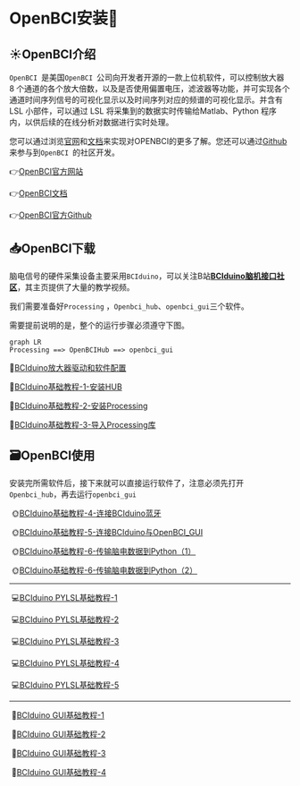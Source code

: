# OpenBCI安装🤔

## ☀️OpenBCI介绍

`OpenBCI `是美国`OpenBCI `公司向开发者开源的一款上位机软件，可以控制放大器 8 个通道的各个放大倍数，以及是否使用偏置电压，滤波器等功能，并可实现各个通道时间序列信号的可视化显示以及时间序列对应的频谱的可视化显示。并含有 LSL 小部件，可以通过 LSL 将采集到的数据实时传输给Matlab、Python 程序内，以供后续的在线分析对数据进行实时处理。

您可以通过浏览[官网](https://openbci.com/)和[文档](https://docs.openbci.com/)来实现对OPENBCI的更多了解。您还可以通过[Github](https://github.com/OpenBCI/OpenBCI_GUI)来参与到`OpenBCI `的社区开发。

   👉[OpenBCI官方网站](https://openbci.com/)

   👉[OpenBCI文档](https://docs.openbci.com/)

   👉[OpenBCI官方Github](https://github.com/OpenBCI/OpenBCI_GUI)

## 📥OpenBCI下载

脑电信号的硬件采集设备主要采用`BCIduino`，可以关注B站[**BCIduino脑机接口社区**](https://space.bilibili.com/424504556)，其主页提供了大量的教学视频。

我们需要准备好`Processing` ，`Openbci_hub`、`openbci_gui`三个软件。

需要提前说明的是，整个的运行步骤必须遵守下图。

```mermaid
graph LR
Processing ==> OpenBCIHub ==> openbci_gui
```

   👀[BCIduino放大器驱动和软件配置](https://www.bilibili.com/read/cv4349368?spm_id_from=333.999.0.0)

   👀[BCIduino基础教程-1-安装HUB](https://www.bilibili.com/video/BV17r4y1c74b/?spm_id_from=333.999.0.0&vd_source=507a3507231db33770b846a9a609e78e)

   👀[BCIduino基础教程-2-安装Processing](bilibili.com/video/BV1Bi4y1V79o/?spm_id_from=333.999.0.0&vd_source=507a3507231db33770b846a9a609e78e)

   👀[BCIduino基础教程-3-导入Processing库](https://www.bilibili.com/video/BV1jr4y1c73q/?spm_id_from=333.999.0.0&vd_source=507a3507231db33770b846a9a609e78e)

## 🗃️OpenBCI使用

安装完所需软件后，接下来就可以直接运行软件了，注意必须先打开`Openbci_hub`，再去运行`openbci_gui`

​    🌞[BCIduino基础教程-4-连接BCIduino蓝牙](https://www.bilibili.com/video/BV1kD4y1X7CY/?spm_id_from=333.999.0.0&vd_source=507a3507231db33770b846a9a609e78e)

​    🌞[BCIduino基础教程-5-连接BCIduino与OpenBCI_GUI](https://www.bilibili.com/video/BV1xy4y1q7te/?spm_id_from=333.999.0.0&vd_source=507a3507231db33770b846a9a609e78e)

​    🌞[BCIduino基础教程-6-传输脑电数据到Python（1）](https://www.bilibili.com/video/BV1E54y167gF/?spm_id_from=333.999.0.0&vd_source=507a3507231db33770b846a9a609e78e)

​    🌞[BCIduino基础教程-6-传输脑电数据到Python（2）](https://www.bilibili.com/video/BV1gt4y1Y7ri/?spm_id_from=333.999.0.0&vd_source=507a3507231db33770b846a9a609e78e)

***

​    💻[BCIduino PYLSL基础教程-1](https://www.bilibili.com/video/BV1xD4y1X7xo/?spm_id_from=333.999.0.0&vd_source=507a3507231db33770b846a9a609e78e)

​    💻[BCIduino PYLSL基础教程-2](https://www.bilibili.com/video/BV1of4y1v7P7/?spm_id_from=333.999.0.0&vd_source=507a3507231db33770b846a9a609e78e)

​    💻[BCIduino PYLSL基础教程-3](https://www.bilibili.com/video/BV1QK4y1j77Z/?spm_id_from=333.999.0.0&vd_source=507a3507231db33770b846a9a609e78e)

​    💻[BCIduino PYLSL基础教程-4](https://www.bilibili.com/video/BV15K4y1776Y/?spm_id_from=333.999.0.0&vd_source=507a3507231db33770b846a9a609e78e)

​    💻[BCIduino PYLSL基础教程-5](https://www.bilibili.com/video/BV1W54y167QZ/?spm_id_from=333.999.0.0&vd_source=507a3507231db33770b846a9a609e78e)

***

​    📜[BCIduino GUI基础教程-1](https://www.bilibili.com/video/BV1ea411w7UF/?spm_id_from=333.999.0.0&vd_source=507a3507231db33770b846a9a609e78e)

​    📜[BCIduino GUI基础教程-2](https://www.bilibili.com/video/BV11V411a79c/?spm_id_from=333.999.0.0&vd_source=507a3507231db33770b846a9a609e78e)

​    📜[BCIduino GUI基础教程-3](https://www.bilibili.com/video/BV1yA411x75Q/?spm_id_from=333.999.0.0&vd_source=507a3507231db33770b846a9a609e78e)

​    📜[BCIduino GUI基础教程-4](https://www.bilibili.com/video/BV1pa4y1W7TE/?spm_id_from=333.999.0.0&vd_source=507a3507231db33770b846a9a609e78e)


